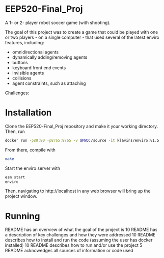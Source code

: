 # EEP520-Final_Proj
A 1- or 2- player robot soccer game (with shooting).

The goal of this project was to create a game that could be played with one or two players - on a single computer - that used several of the latest enviro features, including: 
- omnidirectional agents
- dynamically adding/removing agents
- buttons
- keyboard front end events
- invisible agents
- collisions
- agent constraints, such as attaching

Challenges:

# Installation
Clone the EEP520-Final_Proj repository and make it your working directory.
Then, run 

```bash
docker run -p80:80 -p8765:8765 -v $PWD:/source -it klavins/enviro:v1.5 bash
```
From there, compile with
```bash
make
```
Start the enviro server with 
```bash
esm start
enviro
```
Then, navigating to http://localhost in any web browser will bring up the project window.

# Running

README has an overview of what the goal of the project is
10	README has a description of key challenges and how they were addressed
10	README describes how to install and run the code (assuming the user has docker installed)
10	README describes how to run and/or use the project
5	README acknowedges all sources of information or code used
